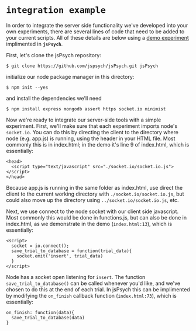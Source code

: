 # `integration example`

In order to integrate the server side functionality we've developed into your own experiments, there are several lines of code that need to be added to your current scripts. All of these details are below using a [demo experiment](https://www.jspsych.org/tutorials/rt-task/) implimented in **`jsPsych`**. 

First, let's clone the jsPsych repository: 

```
$ git clone https://github.com/jspsych/jsPsych.git jsPsych
```

initialize our node package manager in this directory: 

```
$ npm init --yes
```

and install the dependencies we'll need 

```
$ npm install express mongodb assert https socket.io minimist
```

Now we're ready to integrate our server-side tools with a simple experiment. First, we'll make sure that each experiment imports node's `socket.io`. You can do this by directing the client to the directory where node (e.g. app.js) is running, using the header in your HTML file. Most commonly this is in index.html; in the demo it's line 9 of index.html, which is essentially: 

```
<head>
  <script type="text/javascript" src="./socket.io/socket.io.js"></script>
</head>
```

Because app.js is running in the same folder as index.html, use direct the client to the current working directory with `./socket.io/socket.io.js`, but could also move up the directory using `../socket.io/socket.io.js`, etc. 

Next, we use connect to the node socket with our client side javascript. Most commonly this would be done in functions.js, but can also be done in index.html, as we demonstrate in the demo (`index.html:13`), which is essentially: 

```
<script>
  socket = io.connect();
  save_trial_to_database = function(trial_data){
    socket.emit('insert', trial_data)
  }
</script>
```

Node has a socket open listening for `insert`. The function `save_trial_to_database()` can be called whenever you'd like, and we've chosen to do this at the end of each trial. In jsPsych this can be implimented by modifying the `on_finish` callback function (`index.html:73`), which is essentially:  

```
on_finish: function(data){
  save_trial_to_database(data)
}
```

